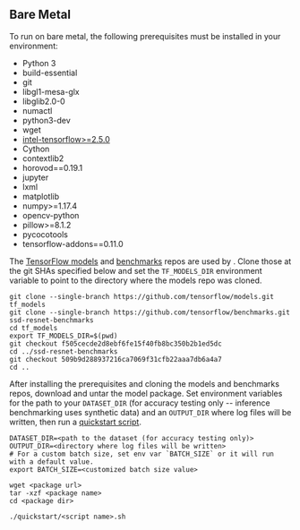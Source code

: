 <!--- 50. Bare Metal -->
## Bare Metal

To run on bare metal, the following prerequisites must be installed in your environment:
* Python 3
* build-essential
* git
* libgl1-mesa-glx
* libglib2.0-0
* numactl
* python3-dev
* wget
* [intel-tensorflow>=2.5.0](https://pypi.org/project/intel-tensorflow/)
* Cython
* contextlib2
* horovod==0.19.1
* jupyter
* lxml
* matplotlib
* numpy>=1.17.4
* opencv-python
* pillow>=8.1.2
* pycocotools
* tensorflow-addons==0.11.0

The [TensorFlow models](https://github.com/tensorflow/models) and
[benchmarks](https://github.com/tensorflow/benchmarks) repos are used by
<model name> <precision> <mode>. Clone those at the git SHAs specified
below and set the `TF_MODELS_DIR` environment variable to point to the
directory where the models repo was cloned.

```
git clone --single-branch https://github.com/tensorflow/models.git tf_models
git clone --single-branch https://github.com/tensorflow/benchmarks.git ssd-resnet-benchmarks
cd tf_models
export TF_MODELS_DIR=$(pwd)
git checkout f505cecde2d8ebf6fe15f40fb8bc350b2b1ed5dc
cd ../ssd-resnet-benchmarks
git checkout 509b9d288937216ca7069f31cfb22aaa7db6a4a7
cd ..
```

After installing the prerequisites and cloning the models and benchmarks
repos, download and untar the model package.
Set environment variables for the path to your `DATASET_DIR` (for accuracy
testing only -- inference benchmarking uses synthetic data) and an
`OUTPUT_DIR` where log files will be written, then run a
[quickstart script](#quick-start-scripts).

```
DATASET_DIR=<path to the dataset (for accuracy testing only)>
OUTPUT_DIR=<directory where log files will be written>
# For a custom batch size, set env var `BATCH_SIZE` or it will run with a default value.
export BATCH_SIZE=<customized batch size value>

wget <package url>
tar -xzf <package name>
cd <package dir>

./quickstart/<script name>.sh
```
